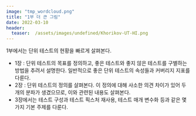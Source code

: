```yaml
---
image: "tmp_wordcloud.png"
title: "1부 더 큰 그림"
date: 2022-03-10
header:
  teaser:  /assets/images/undefined/Khorikov-UT-HI.png
---
```


1부에서는 단위 테스트의 현황을 빠르게 살펴본다.

* 1장 : 단위 테스트의 목표를 정의하고, 좋은 테스트와 좋지 않은 테스트를 구별하는 방법을 추려서 설명한다. 일반적으로 좋은 단위 테스트의 속성들과 커버리지 지표를 다룬다.
* 2장 : 단위 테스트의 정의를 살펴본다. 이 정의에 대해 사소한 의견 차이가 있어 두 개의 분파가 생겼으므로, 이와 관련된 내용도 살펴본다. 
* 3장에서는 테스트 구성과 테스트 픽스처 재사용, 테스트 매개 변수화 등과 같은 몇 가지 기본 주제를 다룬다.